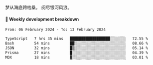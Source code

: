 梦从海底跨枯桑。
阅尽银河风浪。


#### 📝 Weekly development breakdown

<!--START_SECTION:waka-->

```txt
From: 06 February 2024 - To: 13 February 2024

TypeScript   7 hrs 35 mins   ██████████████████░░░░░░░   72.55 %
Bash         54 mins         ██░░░░░░░░░░░░░░░░░░░░░░░   08.66 %
JSON         32 mins         █▒░░░░░░░░░░░░░░░░░░░░░░░   05.14 %
Prisma       27 mins         █░░░░░░░░░░░░░░░░░░░░░░░░   04.39 %
MDX          18 mins         ▓░░░░░░░░░░░░░░░░░░░░░░░░   03.01 %
```

<!--END_SECTION:waka-->



